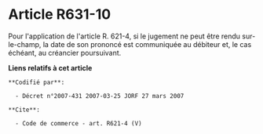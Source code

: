 # Article R631-10

Pour l'application de l'article R. 621-4, si le jugement ne peut être rendu sur-le-champ, la date de son prononcé est
communiquée au débiteur et, le cas échéant, au créancier poursuivant.

**Liens relatifs à cet article**

	**Codifié par**:

	  - Décret n°2007-431 2007-03-25 JORF 27 mars 2007

	**Cite**:

	  - Code de commerce - art. R621-4 (V)
